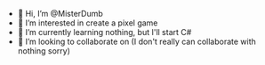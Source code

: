 - 👋 Hi, I’m @MisterDumb
- 👀 I’m interested in create a pixel game
- 🌱 I’m currently learning nothing, but I'll start C#
- 💞️ I’m looking to collaborate on (I don't really can collaborate with nothing sorry)

<!---
MisterDumb/MisterDumb is a ✨ special ✨ repository because its `README.md` (this file) appears on your GitHub profile.
You can click the Preview link to take a look at your changes.
--->
